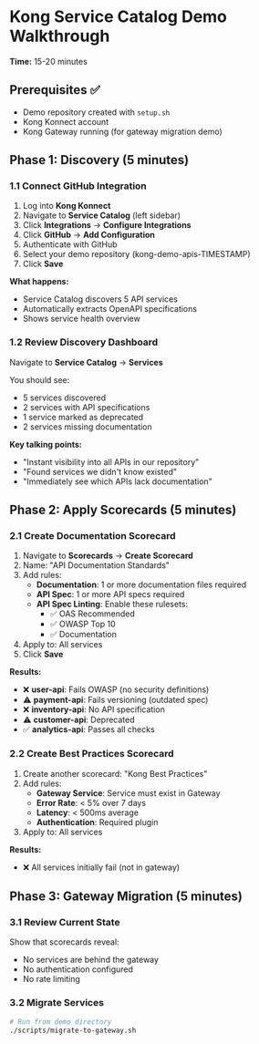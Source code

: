 # Kong Service Catalog Demo Walkthrough

**Time:** 15-20 minutes

## Prerequisites ✅

- Demo repository created with `setup.sh`
- Kong Konnect account
- Kong Gateway running (for gateway migration demo)

## Phase 1: Discovery (5 minutes)

### 1.1 Connect GitHub Integration

1. Log into **Kong Konnect**
2. Navigate to **Service Catalog** (left sidebar)
3. Click **Integrations** → **Configure Integrations**
4. Click **GitHub** → **Add Configuration**
5. Authenticate with GitHub
6. Select your demo repository (kong-demo-apis-TIMESTAMP)
7. Click **Save**

**What happens:**

- Service Catalog discovers 5 API services
- Automatically extracts OpenAPI specifications
- Shows service health overview

### 1.2 Review Discovery Dashboard

Navigate to **Service Catalog** → **Services**

You should see:

- 5 services discovered
- 2 services with API specifications
- 1 service marked as deprecated
- 2 services missing documentation

**Key talking points:**

- "Instant visibility into all APIs in our repository"
- "Found services we didn't know existed"
- "Immediately see which APIs lack documentation"

## Phase 2: Apply Scorecards (5 minutes)

### 2.1 Create Documentation Scorecard

1. Navigate to **Scorecards** → **Create Scorecard**
2. Name: "API Documentation Standards"
3. Add rules:
   - **Documentation**: 1 or more documentation files required
   - **API Spec**: 1 or more API specs required
   - **API Spec Linting**: Enable these rulesets:
     - ✅ OAS Recommended
     - ✅ OWASP Top 10
     - ✅ Documentation
4. Apply to: All services
5. Click **Save**

**Results:**

- ❌ **user-api**: Fails OWASP (no security definitions)
- ⚠️ **payment-api**: Fails versioning (outdated spec)
- ❌ **inventory-api**: No API specification
- ⚠️ **customer-api**: Deprecated
- ✅ **analytics-api**: Passes all checks

### 2.2 Create Best Practices Scorecard

1. Create another scorecard: "Kong Best Practices"
2. Add rules:
   - **Gateway Service**: Service must exist in Gateway
   - **Error Rate**: < 5% over 7 days
   - **Latency**: < 500ms average
   - **Authentication**: Required plugin
3. Apply to: All services

**Results:**

- ❌ All services initially fail (not in gateway)

## Phase 3: Gateway Migration (5 minutes)

### 3.1 Review Current State

Show that scorecards reveal:

- No services are behind the gateway
- No authentication configured
- No rate limiting

### 3.2 Migrate Services

```bash
# Run from demo directory
./scripts/migrate-to-gateway.sh
```
